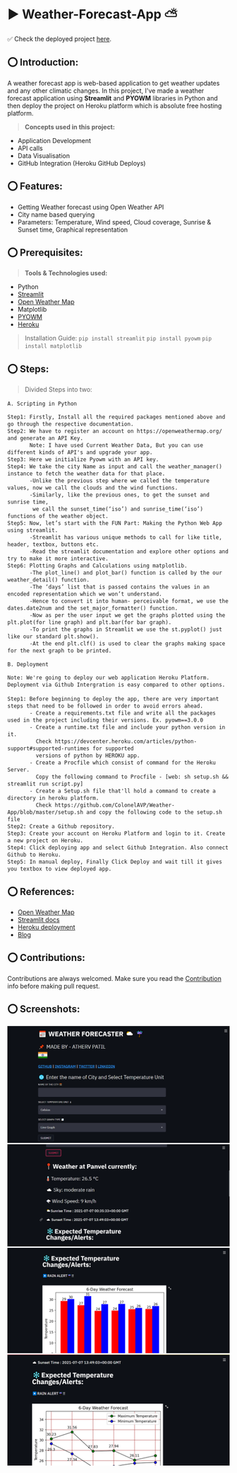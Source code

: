 # ▶️ Weather-Forecast-App ⛅
✅ Check the deployed project [here](weatherapp-avp.herokuapp.com/).
## ⭕ Introduction:
A weather forecast app is web-based application to get weather updates and any other climatic changes.
In this project, I've made a weather forecast application using **Streamlit**  and **PYOWM** libraries in Python and then deploy the project on Heroku platform which is absolute free hosting platform.

>**Concepts used in this project:**
* Application Development
* API calls
* Data Visualisation
* GitHub Integration (Heroku GitHub Deploys)

## ⭕ Features:
* Getting Weather forecast using Open Weather API
* City name based querying
* Parameters: Temperature, Wind speed, Cloud coverage, Sunrise & Sunset time, Graphical representation

## ⭕ Prerequisites:
>**Tools & Technologies used:**
* Python 
* [Streamlit](https://streamlit.io/)
* [Open Weather Map](https://openweathermap.org/)
* Matplotlib
* [PYOWM]((https://pyowm.readthedocs.io/en/latest/))
* [Heroku](https://www.heroku.com/free)

>Installation Guide:
``
pip install streamlit
`` 
``
pip install pyowm
``
``
pip install matplotlib
``
## ⭕ Steps:
>Divided Steps into two:

``A. Scripting in Python``
```
Step1: Firstly, Install all the required packages mentioned above and go through the respective documentation.
Step2: We have to register an account on https://openweathermap.org/ and generate an API Key.
       Note: I have used Current Weather Data, But you can use different kinds of API's and upgrade your app.
Step3: Here we initialize Pyowm with an API key.
Step4: We take the city Name as input and call the weather_manager() instance to fetch the weather data for that place.
       -Unlike the previous step where we called the temperature values, now we call the clouds and the wind functions.
       -Similarly, like the previous ones, to get the sunset and sunrise time,
        we call the sunset_time(‘iso’) and sunrise_time(‘iso’) functions of the weather object.
Step5: Now, let’s start with the FUN Part: Making the Python Web App using streamlit.
       -Streamlit has various unique methods to call for like title, header, textbox, buttons etc.
       -Read the streamlit documentation and explore other options and try to make it more interactive.
Step6: Plotting Graphs and Calculations using matplotlib.
       -The plot_line() and plot_bar() function is called by the our weather_detail() function.
       -The ‘days’ list that is passed contains the values in an encoded representation which we won’t understand. 
       -Hence to convert it into human- perceivable format, we use the dates.date2num and the set_major_formatter() function.
       -Now as per the user input we get the graphs plotted using the plt.plot(for line graph) and plt.bar(for bar graph). 
       -To print the graphs in Streamlit we use the st.pyplot() just like our standard plt.show(). 
       -At the end plt.clf() is used to clear the graphs making space for the next graph to be printed.
```

``B. Deployment``
```
Note: We're going to deploy our web application Heroku Platform. Deployment via Github Intergration is easy compared to other options.

Step1: Before beginning to deploy the app, there are very important steps that need to be followed in order to avoid errors ahead.
       - Create a requirements.txt file and write all the packages used in the project including their versions. Ex. pyowm==3.0.0
       - Create a runtime.txt file and include your python version in it. 
         Check https://devcenter.heroku.com/articles/python-support#supported-runtimes for supported
         versions of python by HEROKU app.
       - Create a Procfile which consist of command for the Heroku Server.
         Copy the following command to Procfile - [web: sh setup.sh && streamlit run script.py] 
       - Create a Setup.sh file that'll hold a command to create a directory in heroku platform.
         Check https://github.com/ColonelAVP/Weather-App/blob/master/setup.sh and copy the following code to the setup.sh file
Step2: Create a Github repository.
Step3: Create your account on Heroku Platform and login to it. Create a new project on Heroku.
Step4: Click deploying app and select Github Integration. Also connect Github to Heroku.
Step5: In manual deploy, Finally Click Deploy and wait till it gives you textbox to view deployed app.
```

## ⭕ References:
- [Open Weather Map](https://openweathermap.org/)
- [Streamlit docs](https://docs.streamlit.io/en/stable/)
- [Heroku deployment](https://devcenter.heroku.com/categories/deployment)
- [Blog](https://towardsdatascience.com/a-quick-tutorial-on-how-to-deploy-your-streamlit-app-to-heroku-874e1250dadd)

## ⭕ Contributions:
Contributions are always welcomed. Make sure you read the [Contribution](https://github.com/ColonelAVP/Weather-App/blob/master/Contribution.md) info before making pull request.

## ⭕ Screenshots:
![alt tag](https://raw.githubusercontent.com/ColonelAVP/Weather-App/master/IMG/1.1.png)
![alt tag](https://raw.githubusercontent.com/ColonelAVP/Weather-App/master/IMG/1.4%20(2).png)
![alt_tag](https://raw.githubusercontent.com/ColonelAVP/Weather-App/master/IMG/1.2%20(2).png)
![alt_tag](https://raw.githubusercontent.com/ColonelAVP/Weather-App/master/IMG/1.3%20(2).png)

